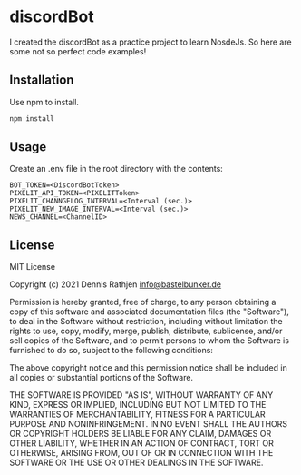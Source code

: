 # discordBot

I created the discordBot as a practice project to learn NosdeJs.
So here are some not so perfect code examples!

## Installation

Use npm to install.

```bash
npm install
```

## Usage
Create an .env file in the root directory with the contents: 
```.env
BOT_TOKEN=<DiscordBotToken>
PIXELIT_API_TOKEN=<PIXELITToken>
PIXELIT_CHANNGELOG_INTERVAL=<Interval (sec.)>
PIXELIT_NEW_IMAGE_INTERVAL=<Interval (sec.)>
NEWS_CHANNEL=<ChannelID>
```

## License
MIT License

Copyright (c) 2021 Dennis Rathjen <info@bastelbunker.de>

Permission is hereby granted, free of charge, to any person obtaining a copy
of this software and associated documentation files (the "Software"), to deal
in the Software without restriction, including without limitation the rights
to use, copy, modify, merge, publish, distribute, sublicense, and/or sell
copies of the Software, and to permit persons to whom the Software is
furnished to do so, subject to the following conditions:

The above copyright notice and this permission notice shall be included in all
copies or substantial portions of the Software.

THE SOFTWARE IS PROVIDED "AS IS", WITHOUT WARRANTY OF ANY KIND, EXPRESS OR
IMPLIED, INCLUDING BUT NOT LIMITED TO THE WARRANTIES OF MERCHANTABILITY,
FITNESS FOR A PARTICULAR PURPOSE AND NONINFRINGEMENT. IN NO EVENT SHALL THE
AUTHORS OR COPYRIGHT HOLDERS BE LIABLE FOR ANY CLAIM, DAMAGES OR OTHER
LIABILITY, WHETHER IN AN ACTION OF CONTRACT, TORT OR OTHERWISE, ARISING FROM,
OUT OF OR IN CONNECTION WITH THE SOFTWARE OR THE USE OR OTHER DEALINGS IN THE
SOFTWARE.
